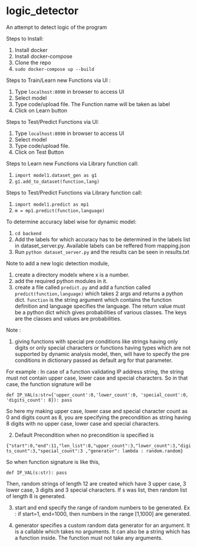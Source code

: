 # logic_detector
An attempt to detect logic of the program

Steps to Install:

1. Install docker
2. Install docker-compose
3. Clone the repo
4. `sudo docker-compose up --build`

Steps to Train/Learn new Functions via UI :

1. Type `localhost:8090` in browser to access UI
2. Select model
3. Type code/upload file. The Function name will be taken as label
4. Click on Learn button

Steps to Test/Predict Functions via UI:

1. Type `localhost:8090` in browser to access UI
2. Select model
3. Type code/upload file.
4. Click on Test Button

Steps to Learn new Functions via Library function call:

1. `import model1.dataset_gen as g1`
2. `g1.add_to_dataset(function,lang)`

Steps to Test/Predict Functions via Library function call:

1. `import model1.predict as mp1`
2. `m = mp1.predict(function,language)`

To determine accuracy label wise for dynamic model:

1. `cd backend`
2. Add the labels for which accuracy has to be determined in the labels list in dataset_server.py. Available labels can be reffered from mapping.json 
3. Run `python dataset_server.py` and the results can be seen in results.txt 

Note to add a new logic detection module, 

1. create a directory modelx where x is a number. 
2. add the required python modules in it.
3. create a file called `predict.py` and add a function called `predict(function,language)` which takes 2 args and returns a python dict. `function` is the string argument which contains the function definition and language specifies the language. The return value must be a python dict which gives probabilities of various classes. The keys are the classes and values are probabilities.

Note :

1.  giving functions with special pre conditions like strings having only digits or only special characters or functions having types which are not supported by dynamic analysis model, then, will have to specify the pre conditions in dictionary passed as default arg for that parameter.

For example : In case of a function validating IP address string, the string must not contain upper case, lower case and special characters. So in that case, the function signature will be

`def IP_VAL(s:str={'upper_count':0,'lower_count':0, 'special_count':0, 'digits_count': 8}):
  pass`
  
So here my making upper case, lower case and special character count as 0 and digits count as 8, you are specifying the precondition as string having 8 digits with no upper case, lower case and special characters.

2. Default Precondition when no precondition is specified is

`{"start":0,"end":11,"len_list":8,"upper_count":3,"lower_count":3,"digits_count":3,"special_count":3 ,"generator": lambda : random.random}`

So when function signature is like this,

`def IP_VAL(s:str):
  pass`
  
 Then, random strings of length 12 are created which have 3 upper case, 3 lower case, 3 digits and 3 special characters. If s was list, then random list of length 8 is generated.
 
3. start and end specify the range of random numbers to be generated. Ex : if start=1, end=1000, then numbers in the range [1,1000] are generated. 

4. generator specifies a custom random data generator for an argument. It is a callable which takes no arguments. It can also be a string which has a function inside. The function must not take any arguments.

